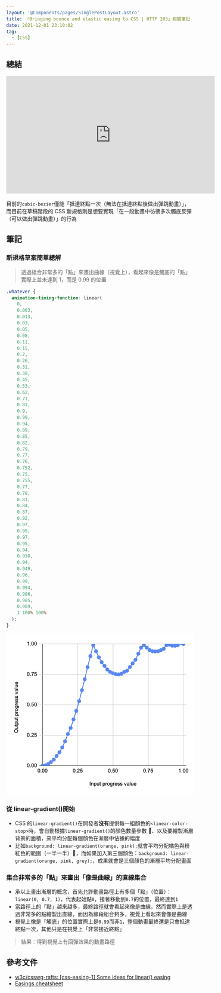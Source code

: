 ```yaml
---
layout: '@Components/pages/SinglePostLayout.astro'
title: 「Bringing bounce and elastic easing to CSS | HTTP 203」相關筆記
date: 2021-12-01 23:10:02
tag:
  - [CSS]
---
```


## 總結

<iframe width="560" height="315" src="https://www.youtube.com/embed/8FuafvJLDpM" title="YouTube video player" frameborder="0" allow="accelerometer; autoplay; clipboard-write; encrypted-media; gyroscope; picture-in-picture" allowfullscreen></iframe>

目前的`cubic-bezier`僅能「抵達終點一次（無法在抵達終點後做出彈跳動畫）」，而目前在草稿階段的 CSS 新規格則是想要實現「在一段動畫中彷彿多次觸底反彈（可以做出彈跳動畫）」的行為

## 筆記

### 新規格草案簡單總解

> 透過組合非常多的「點」來畫出曲線（視覺上），看起來像是觸底的「點」實際上並未達到 1，而是 0.99 的位置

```css
.whatever {
  animation-timing-function: linear(
    0,
    0.003,
    0.013,
    0.03,
    0.05,
    0.08,
    0.11,
    0.15,
    0.2,
    0.26,
    0.31,
    0.38,
    0.45,
    0.53,
    0.62,
    0.71,
    0.81,
    0.9,
    0.99,
    0.94,
    0.89,
    0.85,
    0.82,
    0.79,
    0.77,
    0.76,
    0.752,
    0.75,
    0.755,
    0.77,
    0.78,
    0.81,
    0.84,
    0.87,
    0.92,
    0.97,
    0.99,
    0.97,
    0.95,
    0.94,
    0.938,
    0.94,
    0.949,
    0.96,
    0.99,
    0.994,
    0.986,
    0.985,
    0.989,
    1 100% 100%
  );
}
```

![動畫路線如圖，在視覺上做出回彈效果](/2021/css-bounce-elastic-easing/new-spec-proposal-demo.png)

### 從 linear-gradient()開始

- CSS 的`linear-gradient()`在開發者**沒有**提供每一組顏色的`<linear-color-stop>`時，會自動根據`linear-gradient()`的顏色數量參數 、以及要繪製漸層背景的面積，來平均分配每個顏色在漸層中佔據的幅度
- 比如`background: linear-gradient(orange, pink);`就會平均分配橘色與粉紅色的範圍（一半一半），而如果加入第三個顏色：`background: linear-gradient(orange, pink, grey);`，成果就會是三個顏色的漸層平均分配畫面

### 集合非常多的「點」來畫出「像是曲線」的直線集合

- 承以上畫出漸層的概念，首先允許動畫路徑上有多個「點」（位置）：`linear(0, 0.7, 1)`，代表起始點`0`，接著移動到`0.7`的位置，最終達到`1`
- 當路徑上的「點」越來越多，最終路徑就會看起來像是曲線，然而實際上是透過非常多的點繪製出直線，而因為線段組合夠多，視覺上看起來會像是曲線
- 視覺上像是「觸底」的位置實際上是`0.99`而非`1`，整個動畫最終還是只會抵達終點一次，其他只是在視覺上「非常接近終點」

> 結果：得到視覺上有回彈效果的動畫路徑

## 參考文件

- [w3c/csswg-rafts: [css-easing-1] Some ideas for linear() easing](https://github.com/w3c/csswg-drafts/pull/6533)
- [Easings cheatsheet](https://easings.net/)
